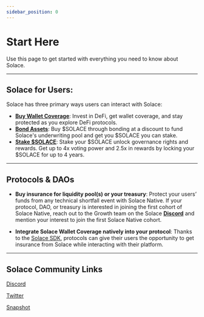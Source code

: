 ```yaml
---
sidebar_position: 0
---
```


# Start Here
Use this page to get started with everything you need to know about Solace.  

---

## Solace for Users:

Solace has three primary ways users can interact with Solace:

- [<u>**Buy Wallet Coverage**</u>](/docs/user-guides/buy-cover): Invest in DeFi, get wallet coverage, and stay protected as you explore DeFi protocols.
- [<u>**Bond Assets**</u>](/docs/user-guides/bond): Buy $SOLACE through bonding at a discount to fund Solace's underwriting pool and get you $SOLACE you can stake.
- [<u>**Stake $SOLACE**</u>](/docs/user-guides/stake): Stake your $SOLACE unlock governance rights and rewards. Get up to 4x voting power and 2.5x in rewards by locking your $SOLACE for up to 4 years.

---

## Protocols & DAOs

- **Buy insurance for liquidity pool(s) or your treasury**: Protect your users’ funds from any technical shortfall event with Solace Native. If your protocol, DAO, or treasury is interested in joining the first cohort of Solace Native, reach out to the Growth team on the Solace [**Discord**](https://discord.gg/JkPQSWCX) and mention your interest to join the first Solace Native cohort.

- **Integrate Solace Wallet Coverage natively into your protocol**: Thanks to the [<u>Solace SDK</u>](/docs/dev-docs/integration/getting-started), protocols can give their users the opportunity to get insurance from Solace while interacting with their platform.

---

## Solace Community Links

[<u>Discord</u>](https://discord.solace.fi)

[<u>Twitter</u>](https://twitter.com/SolaceFi)

[<u>Snapshot</u>](https://snapshot.org/#/solacefi.eth)